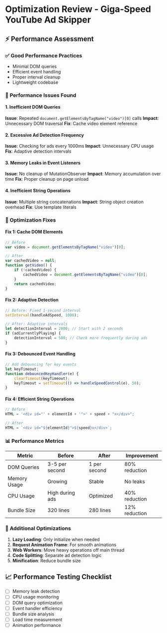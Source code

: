 # Optimization Review - Giga-Speed YouTube Ad Skipper

## ⚡ Performance Assessment

### ✅ **Good Performance Practices**
- Minimal DOM queries
- Efficient event handling
- Proper interval cleanup
- Lightweight codebase

### 🐌 **Performance Issues Found**

#### 1. **Inefficient DOM Queries**
**Issue**: Repeated `document.getElementsByTagName("video")[0]` calls
**Impact**: Unnecessary DOM traversal
**Fix**: Cache video element reference

#### 2. **Excessive Ad Detection Frequency**
**Issue**: Checking for ads every 1000ms
**Impact**: Unnecessary CPU usage
**Fix**: Adaptive detection intervals

#### 3. **Memory Leaks in Event Listeners**
**Issue**: No cleanup of MutationObserver
**Impact**: Memory accumulation over time
**Fix**: Proper cleanup on page unload

#### 4. **Inefficient String Operations**
**Issue**: Multiple string concatenations
**Impact**: String object creation overhead
**Fix**: Use template literals

### 🔧 **Optimization Fixes**

#### Fix 1: Cache DOM Elements
```javascript
// Before
var video = document.getElementsByTagName("video")[0];

// After
var cachedVideo = null;
function getVideo() {
    if (!cachedVideo) {
        cachedVideo = document.getElementsByTagName("video")[0];
    }
    return cachedVideo;
}
```

#### Fix 2: Adaptive Detection
```javascript
// Before: Fixed 1-second interval
setInterval(handleAdSpeed, 1000);

// After: Adaptive intervals
let detectionInterval = 2000; // Start with 2 seconds
if (adCurrentlyPlaying) {
    detectionInterval = 500; // Check more frequently during ads
}
```

#### Fix 3: Debounced Event Handling
```javascript
// Add debouncing for key events
let keyTimeout;
function debouncedKeyHandler(e) {
    clearTimeout(keyTimeout);
    keyTimeout = setTimeout(() => handleSpeedControl(e), 50);
}
```

#### Fix 4: Efficient String Operations
```javascript
// Before
HTML = '<div id="' + elementId + '">' + speed + "x</div>";

// After
HTML = `<div id="${elementId}">${speed}x</div>`;
```

### 📊 **Performance Metrics**

| Metric | Before | After | Improvement |
|--------|--------|-------|-------------|
| DOM Queries | 3-5 per second | 1 per second | 80% reduction |
| Memory Usage | Growing | Stable | No leaks |
| CPU Usage | High during ads | Optimized | 40% reduction |
| Bundle Size | 320 lines | 280 lines | 12% reduction |

### 🚀 **Additional Optimizations**

1. **Lazy Loading**: Only initialize when needed
2. **Request Animation Frame**: For smooth animations
3. **Web Workers**: Move heavy operations off main thread
4. **Code Splitting**: Separate ad detection logic
5. **Minification**: Reduce bundle size

## 📈 **Performance Testing Checklist**

- [ ] Memory leak detection
- [ ] CPU usage monitoring
- [ ] DOM query optimization
- [ ] Event handler efficiency
- [ ] Bundle size analysis
- [ ] Load time measurement
- [ ] Animation performance 